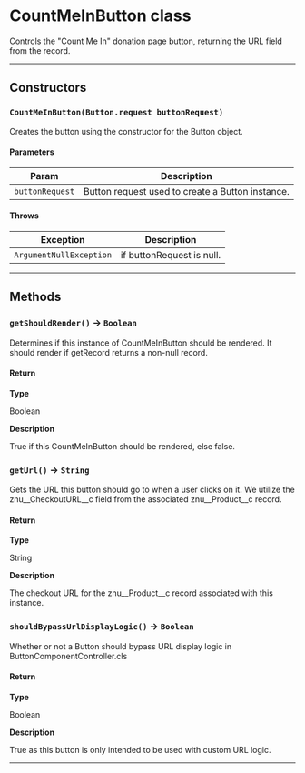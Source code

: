 # CountMeInButton class

Controls the "Count Me In" donation page button, returning the URL field from the record.

---
## Constructors
### `CountMeInButton(Button.request buttonRequest)`

Creates the button using the constructor for the Button object.
#### Parameters
|Param|Description|
|-----|-----------|
|`buttonRequest` |  Button request used to create a Button instance. |

#### Throws
|Exception|Description|
|---------|-----------|
|`ArgumentNullException` |  if buttonRequest is null. |

---
## Methods
### `getShouldRender()` → `Boolean`

Determines if this instance of CountMeInButton should be rendered. It should render if getRecord returns a non-null record.

#### Return

**Type**

Boolean

**Description**

True if this CountMeInButton should be rendered, else false.

### `getUrl()` → `String`

Gets the URL this button should go to when a user clicks on it. We utilize the znu__CheckoutURL__c field from the associated znu__Product__c record.

#### Return

**Type**

String

**Description**

The checkout URL for the znu__Product__c record associated with this instance.

### `shouldBypassUrlDisplayLogic()` → `Boolean`

Whether or not a Button should bypass URL display logic in ButtonComponentController.cls

#### Return

**Type**

Boolean

**Description**

True as this button is only intended to be used with custom URL logic.

---
